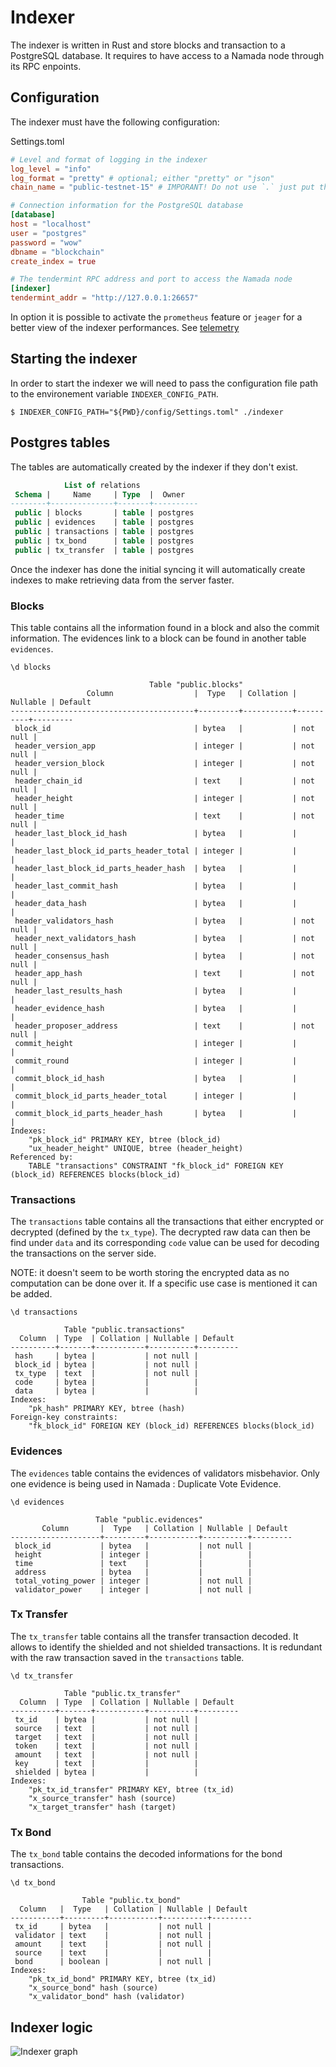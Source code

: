# Indexer

The indexer is written in Rust and store blocks and transaction to a PostgreSQL database. It requires to have access to a Namada node through its RPC enpoints.

## Configuration

The indexer must have the following configuration:

Settings.toml
```toml
# Level and format of logging in the indexer
log_level = "info"
log_format = "pretty" # optional; either "pretty" or "json"
chain_name = "public-testnet-15" # IMPORANT! Do not use `.` just put the name of the network and don't have the hash (e.g 'shielded-expedition.b40d8e9055' becomes 'shielded-expedition')

# Connection information for the PostgreSQL database
[database]
host = "localhost"
user = "postgres"
password = "wow"
dbname = "blockchain"
create_index = true

# The tendermint RPC address and port to access the Namada node
[indexer]
tendermint_addr = "http://127.0.0.1:26657"
```

In option it is possible to activate the `prometheus` feature or `jeager` for a better view of the indexer performances. See [telemetry](./telemetry.md)

## Starting the indexer

In order to start the indexer we will need to pass the configuration file path to the environement variable `INDEXER_CONFIG_PATH`.

```
$ INDEXER_CONFIG_PATH="${PWD}/config/Settings.toml" ./indexer
```

## Postgres tables

The tables are automatically created by the indexer if they don't exist.
```sql
            List of relations
 Schema |     Name     | Type  |  Owner   
--------+--------------+-------+----------
 public | blocks       | table | postgres
 public | evidences    | table | postgres
 public | transactions | table | postgres
 public | tx_bond      | table | postgres
 public | tx_transfer  | table | postgres
```

Once the indexer has done the initial syncing it will automatically create indexes to make retrieving data from the server faster.

### Blocks

This table contains all the information found in a block and also the commit information. The evidences link to a block can be found in another table `evidences`.

```
\d blocks

                               Table "public.blocks"
                 Column                  |  Type   | Collation | Nullable | Default 
-----------------------------------------+---------+-----------+----------+---------
 block_id                                | bytea   |           | not null | 
 header_version_app                      | integer |           | not null | 
 header_version_block                    | integer |           | not null | 
 header_chain_id                         | text    |           | not null | 
 header_height                           | integer |           | not null | 
 header_time                             | text    |           | not null | 
 header_last_block_id_hash               | bytea   |           |          | 
 header_last_block_id_parts_header_total | integer |           |          | 
 header_last_block_id_parts_header_hash  | bytea   |           |          | 
 header_last_commit_hash                 | bytea   |           |          | 
 header_data_hash                        | bytea   |           |          | 
 header_validators_hash                  | bytea   |           | not null | 
 header_next_validators_hash             | bytea   |           | not null | 
 header_consensus_hash                   | bytea   |           | not null | 
 header_app_hash                         | text    |           | not null | 
 header_last_results_hash                | bytea   |           |          | 
 header_evidence_hash                    | bytea   |           |          | 
 header_proposer_address                 | text    |           | not null | 
 commit_height                           | integer |           |          | 
 commit_round                            | integer |           |          | 
 commit_block_id_hash                    | bytea   |           |          | 
 commit_block_id_parts_header_total      | integer |           |          | 
 commit_block_id_parts_header_hash       | bytea   |           |          | 
Indexes:
    "pk_block_id" PRIMARY KEY, btree (block_id)
    "ux_header_height" UNIQUE, btree (header_height)
Referenced by:
    TABLE "transactions" CONSTRAINT "fk_block_id" FOREIGN KEY (block_id) REFERENCES blocks(block_id)
```

### Transactions

The `transactions` table contains all the transactions that either encrypted or decrypted (defined by the `tx_type`). The decrypted raw data can then be find under `data` and its corresponding `code` value can be used for decoding the transactions on the server side.

NOTE: it doesn't seem to be worth storing the encrypted data as no computation can be done over it. If a specific use case is mentioned it can be added.

```
\d transactions

            Table "public.transactions"
  Column  | Type  | Collation | Nullable | Default 
----------+-------+-----------+----------+---------
 hash     | bytea |           | not null | 
 block_id | bytea |           | not null | 
 tx_type  | text  |           | not null | 
 code     | bytea |           |          | 
 data     | bytea |           |          | 
Indexes:
    "pk_hash" PRIMARY KEY, btree (hash)
Foreign-key constraints:
    "fk_block_id" FOREIGN KEY (block_id) REFERENCES blocks(block_id)

```

### Evidences

The `evidences` table contains the evidences of validators misbehavior. Only one evidence is being used in Namada : Duplicate Vote Evidence.

```
\d evidences

                   Table "public.evidences"
       Column       |  Type   | Collation | Nullable | Default 
--------------------+---------+-----------+----------+---------
 block_id           | bytea   |           | not null | 
 height             | integer |           |          | 
 time               | text    |           |          | 
 address            | bytea   |           |          | 
 total_voting_power | integer |           | not null | 
 validator_power    | integer |           | not null | 
```

### Tx Transfer

The `tx_transfer` table contains all the transfer transaction decoded. It allows to identify the shielded and not shielded transactions. It is redundant with the raw transaction saved in the `transactions` table.

```
\d tx_transfer

            Table "public.tx_transfer"
  Column  | Type  | Collation | Nullable | Default 
----------+-------+-----------+----------+---------
 tx_id    | bytea |           | not null | 
 source   | text  |           | not null | 
 target   | text  |           | not null | 
 token    | text  |           | not null | 
 amount   | text  |           | not null | 
 key      | text  |           |          | 
 shielded | bytea |           |          | 
Indexes:
    "pk_tx_id_transfer" PRIMARY KEY, btree (tx_id)
    "x_source_transfer" hash (source)
    "x_target_transfer" hash (target)
```

### Tx Bond

The `tx_bond` table contains the decoded informations for the bond transactions.

```
\d tx_bond

                Table "public.tx_bond"
  Column   |  Type   | Collation | Nullable | Default 
-----------+---------+-----------+----------+---------
 tx_id     | bytea   |           | not null | 
 validator | text    |           | not null | 
 amount    | text    |           | not null | 
 source    | text    |           |          | 
 bond      | boolean |           | not null | 
Indexes:
    "pk_tx_id_bond" PRIMARY KEY, btree (tx_id)
    "x_source_bond" hash (source)
    "x_validator_bond" hash (validator)

```


## Indexer logic

![Indexer graph](./assets/indexer_graph.jpg)

